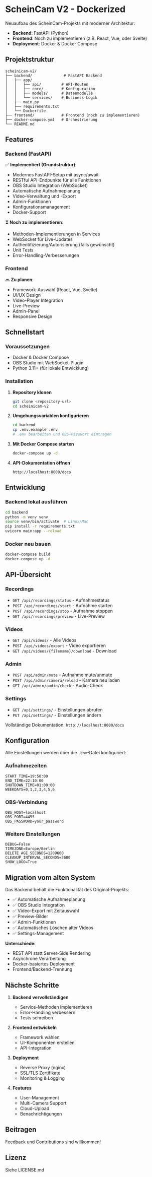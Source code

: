 # ScheinCam V2 - Dockerized

Neuaufbau des ScheinCam-Projekts mit moderner Architektur:
- **Backend**: FastAPI (Python)
- **Frontend**: Noch zu implementieren (z.B. React, Vue, oder Svelte)
- **Deployment**: Docker & Docker Compose

## Projektstruktur

```
scheinicam-v2/
├── backend/              # FastAPI Backend
│   ├── app/
│   │   ├── api/         # API-Routen
│   │   ├── core/        # Konfiguration
│   │   ├── models/      # Datenmodelle
│   │   └── services/    # Business-Logik
│   ├── main.py
│   ├── requirements.txt
│   └── Dockerfile
├── frontend/            # Frontend (noch zu implementieren)
├── docker-compose.yml   # Orchestrierung
└── README.md
```

## Features

### Backend (FastAPI)

✅ **Implementiert (Grundstruktur)**:
- Modernes FastAPI-Setup mit async/await
- RESTful API-Endpunkte für alle Funktionen
- OBS Studio Integration (WebSocket)
- Automatische Aufnahmeplanung
- Video-Verwaltung und -Export
- Admin-Funktionen
- Konfigurationsmanagement
- Docker-Support

⏳ **Noch zu implementieren**:
- Methoden-Implementierungen in Services
- WebSocket für Live-Updates
- Authentifizierung/Autorisierung (falls gewünscht)
- Unit Tests
- Error-Handling-Verbesserungen

### Frontend

🔜 **Zu planen**:
- Framework-Auswahl (React, Vue, Svelte)
- UI/UX Design
- Video-Player Integration
- Live-Preview
- Admin-Panel
- Responsive Design

## Schnellstart

### Voraussetzungen

- Docker & Docker Compose
- OBS Studio mit WebSocket-Plugin
- Python 3.11+ (für lokale Entwicklung)

### Installation

1. **Repository klonen**
   ```bash
   git clone <repository-url>
   cd scheinicam-v2
   ```

2. **Umgebungsvariablen konfigurieren**
   ```bash
   cd backend
   cp .env.example .env
   # .env bearbeiten und OBS-Passwort eintragen
   ```

3. **Mit Docker Compose starten**
   ```bash
   docker-compose up -d
   ```

4. **API-Dokumentation öffnen**
   ```
   http://localhost:8000/docs
   ```

## Entwicklung

### Backend lokal ausführen

```bash
cd backend
python -m venv venv
source venv/bin/activate  # Linux/Mac
pip install -r requirements.txt
uvicorn main:app --reload
```

### Docker neu bauen

```bash
docker-compose build
docker-compose up -d
```

## API-Übersicht

### Recordings
- `GET /api/recordings/status` - Aufnahmestatus
- `POST /api/recordings/start` - Aufnahme starten
- `POST /api/recordings/stop` - Aufnahme stoppen
- `GET /api/recordings/preview` - Live-Preview

### Videos
- `GET /api/videos/` - Alle Videos
- `POST /api/videos/export` - Video exportieren
- `GET /api/videos/{filename}/download` - Download

### Admin
- `POST /api/admin/mute` - Aufnahme mute/unmute
- `POST /api/admin/camera/reload` - Kamera neu laden
- `GET /api/admin/audio/check` - Audio-Check

### Settings
- `GET /api/settings/` - Einstellungen abrufen
- `PUT /api/settings/` - Einstellungen ändern

Vollständige Dokumentation: `http://localhost:8000/docs`

## Konfiguration

Alle Einstellungen werden über die `.env`-Datei konfiguriert:

### Aufnahmezeiten

```env
START_TIME=19:50:00
END_TIME=22:10:00
SHUTDOWN_TIME=01:00:00
WEEKDAYS=0,1,2,3,4,5,6
```

### OBS-Verbindung

```env
OBS_HOST=localhost
OBS_PORT=4455
OBS_PASSWORD=your_password
```

### Weitere Einstellungen

```env
DEBUG=False
TIMEZONE=Europe/Berlin
DELETE_AGE_SECONDS=1209600
CLEANUP_INTERVAL_SECONDS=3600
SHOW_LOGO=True
```

## Migration vom alten System

Das Backend behält die Funktionalität des Original-Projekts:

- ✅ Automatische Aufnahmeplanung
- ✅ OBS Studio Integration
- ✅ Video-Export mit Zeitauswahl
- ✅ Preview-Bilder
- ✅ Admin-Funktionen
- ✅ Automatisches Löschen alter Videos
- ✅ Settings-Management

**Unterschiede:**
- REST API statt Server-Side Rendering
- Asynchrone Verarbeitung
- Docker-basiertes Deployment
- Frontend/Backend-Trennung

## Nächste Schritte

1. **Backend vervollständigen**
   - Service-Methoden implementieren
   - Error-Handling verbessern
   - Tests schreiben

2. **Frontend entwickeln**
   - Framework wählen
   - UI-Komponenten erstellen
   - API-Integration

3. **Deployment**
   - Reverse Proxy (nginx)
   - SSL/TLS Zertifikate
   - Monitoring & Logging

4. **Features**
   - User-Management
   - Multi-Camera Support
   - Cloud-Upload
   - Benachrichtigungen

## Beitragen

Feedback und Contributions sind willkommen!

## Lizenz

Siehe LICENSE.md
